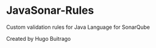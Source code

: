 # JavaSonar-Rules
Custom validation rules for Java Language for SonarQube

Created by Hugo Buitrago
